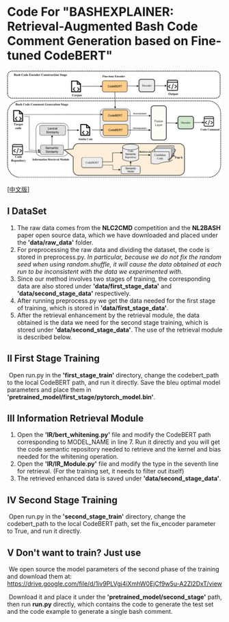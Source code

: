 # Code For "BASHEXPLAINER: Retrieval-Augmented Bash Code Comment Generation based on Fine-tuned CodeBERT"

![](./figs/BASHEXPLAINER.png)

[[中文版](https://github.com/NTDXYG/BASHEXPLAINER/blob/main/README_zh.md)]

## Ⅰ DataSet

1. The raw data comes from the **NLC2CMD** competition and the **NL2BASH** paper open source data, which we have downloaded and placed under the **'data/raw_data'** folder.
2. For preprocessing the raw data and dividing the dataset, the code is stored in preprocess.py. *In particular, because we do not fix the random seed when using random.shuffle, it will cause the data obtained at each run to be inconsistent with the data we experimented with.*
3. Since our method involves two stages of training, the corresponding data are also stored under **'data/first_stage_data'** and **'data/second_stage_data'** respectively.
4. After running preprocess.py we get the data needed for the first stage of training, which is stored in **'data/first_stage_data'**.
5. After the retrieval enhancement by the retrieval module, the data obtained is the data we need for the second stage training, which is stored under **'data/second_stage_data'**. The use of the retrieval module is described below.

## Ⅱ First Stage Training

​        Open run.py in the **'first_stage_train'** directory, change the codebert_path to the local CodeBERT path, and run it directly. Save the bleu optimal model parameters and place them in **'pretrained_model/first_stage/pytorch_model.bin'**.

## Ⅲ Information Retrieval Module

1. Open the **'IR/bert_whitening.py'** file and modify the CodeBERT path corresponding to MODEL_NAME in line 7. Run it directly and you will get the code semantic repository needed to retrieve and the kernel and bias needed for the whitening operation.
2. Open the **'IR/IR_Module.py'** file and modify the type in the seventh line for retrieval. (For the training set, it needs to filter out itself)
3. The retrieved enhanced data is saved under **'data/second_stage_data'**.

## Ⅳ Second Stage Training

​		Open run.py in the **'second_stage_train'** directory, change the codebert_path to the local CodeBERT path, set the fix_encoder parameter to True, and run it directly.

## Ⅴ Don't want to train? Just use

​		We open source the model parameters of the second phase of the training and download them at: https://drive.google.com/file/d/1iv9PLVgj4iXmhW0EjCf9w5u-A2Zl2DxT/view

​		Download it and place it under the **'pretrained_model/second_stage'** path, then run **run.py** directly, which contains the code to generate the test set and the code example to generate a single bash comment.
